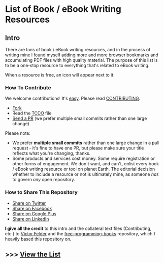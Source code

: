 # List of Book / eBook Writing Resources

## Intro

There are tons of book / eBook writing resources, and in the process of writing mine I found myself adding more and more browser bookmarks and accumulating PDF files with high quality material. The purpose of this list is to be a one-stop resource to everything that's related to eBook writing.

When a resource is free, an icon will appear next to it.

### How To Contribute

We welcome contributions! It's [easy](https://github.com/oferze/book-and-ebook-writing-resources/wiki/Contribution). Please read [CONTRIBUTING](/CONTRIBUTING.md).

- [Fork](https://help.github.com/articles/fork-a-repo)
- Read the [TODO](/TODO.md) file
- [Send a PR](https://help.github.com/articles/using-pull-requests) (we prefer multiple small commits rather than one large change)

Please note:

- We prefer **multiple small commits** rather than one large change in a pull request - it's fine to have one PR, but please make sure your title reflects what you're changing, thanks.
- Some products and services cost money. Some require registration or other forms of engagement. We don't want, and can't, enlist every book / eBook writing resource or tool on planet Earth. The editorial decision whether to include a resource or not is ultimately mine, as someone _has_ to govern _any_ open repository.

### How to Share This Repository
+ [Share on Twitter](http://twitter.com/home?status=https://github.com/oferze/book-and-ebook-writing-resources)
+ [Share on Facebook](http://www.facebook.com/sharer/sharer.php?s=100&p[url]=https://github.com/oferze/book-and-ebook-writing-resources&p[images][0]=&p[title]=Free%20Programming%20Books&p[summary]=)
+ [Share on Google Plus](https://plus.google.com/share?url=https://github.com/oferze/book-and-ebook-writing-resources)
+ [Share on LinkedIn](http://www.linkedin.com/shareArticle?mini=true&url=https://github.com/oferze/book-and-ebook-writing-resources&title=Free%20Programming%20Books&summary=&source=)

**I give all the credit** to this intro and the collateral text files (Contributing, etc.) to [Victor Felder](https://github.com/vhf) and the [free-programming-books](https://github.com/vhf/free-programming-books/) repository, which I heavily based this repository on.

## >>> [View the List](book-ebook-writing-resources-en.md)
